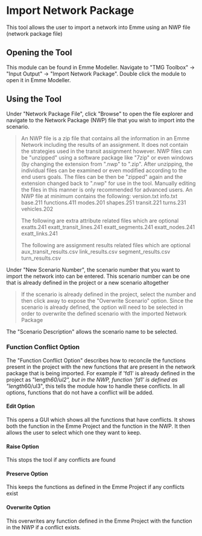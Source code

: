 ﻿# Import Network Package
This tool allows the user to import a network into Emme using an NWP file (network package file)
## Opening the Tool
This module can be found in Emme Modeller. Navigate to "TMG Toolbox" -> "Input Output" -> "Import Network Package". Double click the module to open it in Emme Modeller. 

## Using the Tool
Under "Network Package File", click "Browse" to open the file explorer and navigate to the Network Package (NWP) file that you wish to import into the scenario. 

> An NWP file is a zip file that contains all the information in an Emme Network including the results of an assignment. It does not contain the strategies used in the transit assignment however.  NWP files can be "unzipped" using a software package like "7zip" or even windows (by changing the extension from ".nwp" to ".zip". After unzipping, the individual files can be examined or even modified according to the end users goals. The files can be then be "zipped" again and the extension changed back to ".nwp" for use in the tool. Manually editing the files in this manner is only recommended for advanced users.
> An NWP file at minimum contains the following:
> version.txt
> info.txt
> base.211
> functions.411
> modes.201
> shapes.251
> transit.221
> turns.231
> vehicles.202
>
> The following are extra attribute related files which are optional
> exatts.241
> exatt_transit_lines.241
> exatt_segments.241
> exatt_nodes.241
> exatt_links.241
> 
> The following are assignment results related files which are optional
> aux_transit_results.csv
> link_results.csv
> segment_results.csv
> turn_results.csv


Under "New Scenario Number", the scenario number that you want to import the network into can be entered. This scenario number can be one that is already defined in the project or a new scenario altogether
>If the scenario is already defined in the project, select the number and then click away to expose the "Overwrite Scenario" option. Since the scenario is already defined, the option will need to be selected in order to overwrite the defined scenario with the imported Network Package

The "Scenario Description" allows the scenario name to be selected.

### Function Conflict Option
The "Function Conflict Option" describes how to reconcile the functions present in the project with the new functions that are present in the network package that is being imported. For example if 'fd1' is already defined in the project as "length*60/ul2", but in the NWP, function 'fd1' is defined as "length*60/ul3", this tells the module how to handle these conflicts. In all options, functions that do not have a conflict will be added.
#### Edit Option
This opens a GUI which shows all the functions that have conflicts. It shows both the function in the Emme Project and the function in the NWP. It then allows the user to select which one they want to keep.

#### Raise Option
This stops the tool if any conflicts are found

#### Preserve Option
This keeps the functions as defined in the Emme Project if any conflicts exist

#### Overwrite Option
This overwrites any function defined in the Emme Project with the function in the NWP if a conflict exists. 








